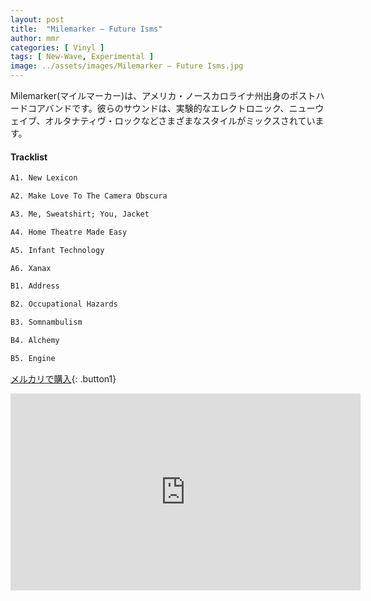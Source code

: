```yaml
---
layout: post
title:  "Milemarker – Future Isms"
author: mmr
categories: [ Vinyl ]
tags: [ New-Wave, Experimental ]
image: ../assets/images/Milemarker – Future Isms.jpg
---
```


Milemarker(マイルマーカー)は、アメリカ・ノースカロライナ州出身のポストハードコアバンドです。彼らのサウンドは、実験的なエレクトロニック、ニューウェイブ、オルタナティヴ・ロックなどさまざまなスタイルがミックスされています。

#### Tracklist
```md
A1. New Lexicon

A2. Make Love To The Camera Obscura

A3. Me, Sweatshirt; You, Jacket

A4. Home Theatre Made Easy

A5. Infant Technology

A6. Xanax

B1. Address

B2. Occupational Hazards

B3. Somnambulism

B4. Alchemy

B5. Engine
```

[メルカリで購入](https://jp.mercari.com/item/m59516600898?afid=6142608987){: .button1}

<iframe width="560" height="315" src="https://www.youtube.com/embed/OQW5B-o49Y4?si=I7nDqDOFRAP5ZAI3" title="YouTube video player" frameborder="0" allow="accelerometer; autoplay; clipboard-write; encrypted-media; gyroscope; picture-in-picture; web-share" referrerpolicy="strict-origin-when-cross-origin" allowfullscreen></iframe>